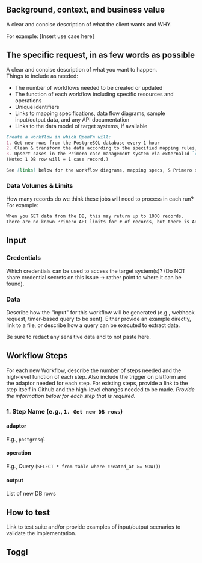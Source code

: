 ## Background, context, and business value

A clear and concise description of what the client wants and WHY. 

For example: [Insert use case here]

## The specific request, in as few words as possible

A clear and concise description of what you want to happen.  
Things to include as needed:
- The number of workflows needed to be created or updated 
- The function of each workflow including specific resources and operations
- Unique identifiers 
- Links to mapping specifications, data flow diagrams, sample input/output data, and any API documentation
- Links to the data model of target systems, if available


```md
Create a workflow in which OpenFn will: 
1. Get new rows from the PostgreSQL database every 1 hour
2. Clean & transform the data according to the specified mapping rules, and then 
3. Upsert cases in the Primero case management system via externalId `case_id`
(Note: 1 DB row will = 1 case record.)

See [links] below for the workflow diagrams, mapping specs, & Primero data model.
```

### Data Volumes & Limits
How many records do we think these jobs will need to process in each run? For example: 
```md
When you GET data from the DB, this may return up to 1000 records. 
There are no known Primero API limits for # of records, but there is API paging to consider.
```

## Input

### Credentials
Which credentials can be used to access the target system(s)? 
(Do NOT share credential secrets on this issue -> rather point to where it can be found).

### Data
Describe how the "input" for this workflow will be generated (e.g., webhook request, timer-based query to be sent). Either provide an example directly, link to a file, or describe how a query can be executed to extract data. 

Be sure to redact any sensitive data and to not paste here. 


## Workflow Steps

For each new Workflow, describe the number of steps needed and the high-level function of each step. Also include the trigger on platform and the adaptor needed for each step.
For existing steps, provide a link to the step itself in Github and the high-level changes needed to be made. _Provide the information below for _each_ step that is required._


### 1. Step Name  (e.g., `1. Get new DB rows`)

####  adaptor
E.g., `postgresql`

#### operation
E.g., Query (`SELECT * from table where created_at >= NOW()`)

#### output
List of new DB rows

## How to test 
Link to test suite and/or provide examples of input/output scenarios to validate the implementation. 

## Toggl


